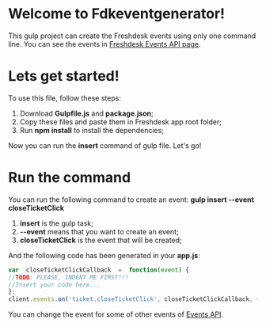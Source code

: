 # Welcome to Fdkeventgenerator!

This gulp project can create the Freshdesk events using only one command line.
You can see the events in [Freshdesk Events API page](https://developers.freshdesk.com/v2/docs/events-api/).

# Lets get started!
To use this file, follow these steps:

 1. Download **Gulpfile.js** and **package.json**;
 2. Copy these files and paste them in Freshdesk app root folder;
 3. Run **npm install** to install the dependencies;

 Now you can run the **insert** command of gulp file. Let's go!

# Run the command
You can run the following command to create an event:
**gulp insert --event closeTicketClick**

 1. **insert** is the gulp task;
 2. **--event** means that you want to create an event;
 3. **closeTicketClick** is the event that will be created;
 
And the following code has been generated in your **app.js**:
```javascript
var  closeTicketClickCallback  =  function(event) {
//TODO: PLEASE, INDENT ME FIRST!!!
//Insert your code here...
};
client.events.on('ticket.closeTicketClick', closeTicketClickCallback, {intercept:  true});
```
You can change the event for some of other events of [Events API](https://developers.freshdesk.com/v2/docs/events-api/#ticket_details_page_apis).